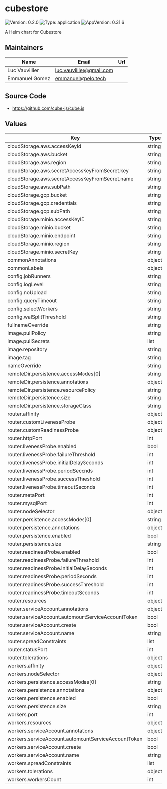 # cubestore

![Version: 0.2.0](https://img.shields.io/badge/Version-0.2.0-informational?style=flat-square) ![Type: application](https://img.shields.io/badge/Type-application-informational?style=flat-square) ![AppVersion: 0.31.6](https://img.shields.io/badge/AppVersion-0.31.6-informational?style=flat-square)

A Helm chart for Cubestore

## Maintainers

| Name | Email | Url |
| ---- | ------ | --- |
| Luc Vauvillier | <luc.vauvillier@gmail.com> |  |
| Emmanuel Gomez | <emmanuel@pelo.tech> |  |

## Source Code

* <https://github.com/cube-js/cube.js>

## Values

| Key | Type | Default | Description |
|-----|------|---------|-------------|
| cloudStorage.aws.accessKeyId | string | `nil` |  |
| cloudStorage.aws.bucket | string | `nil` |  |
| cloudStorage.aws.region | string | `nil` |  |
| cloudStorage.aws.secretAccessKeyFromSecret.key | string | `nil` |  |
| cloudStorage.aws.secretAccessKeyFromSecret.name | string | `nil` |  |
| cloudStorage.aws.subPath | string | `nil` |  |
| cloudStorage.gcp.bucket | string | `nil` |  |
| cloudStorage.gcp.credentials | string | `nil` |  |
| cloudStorage.gcp.subPath | string | `nil` |  |
| cloudStorage.minio.accessKeyID | string | `nil` |  |
| cloudStorage.minio.bucket | string | `nil` |  |
| cloudStorage.minio.endpoint | string | `nil` |  |
| cloudStorage.minio.region | string | `nil` |  |
| cloudStorage.minio.secretKey | string | `nil` |  |
| commonAnnotations | object | `{}` |  |
| commonLabels | object | `{}` |  |
| config.jobRunners | string | `nil` |  |
| config.logLevel | string | `"error"` |  |
| config.noUpload | string | `nil` |  |
| config.queryTimeout | string | `nil` |  |
| config.selectWorkers | string | `nil` |  |
| config.walSplitThreshold | string | `nil` |  |
| fullnameOverride | string | `""` |  |
| image.pullPolicy | string | `"IfNotPresent"` |  |
| image.pullSecrets | list | `[]` |  |
| image.repository | string | `"cubejs/cubestore"` |  |
| image.tag | string | `nil` |  |
| nameOverride | string | `""` |  |
| remoteDir.persistence.accessModes[0] | string | `"ReadWriteOnce"` |  |
| remoteDir.persistence.annotations | object | `{}` |  |
| remoteDir.persistence.resourcePolicy | string | `"keep"` |  |
| remoteDir.persistence.size | string | `"10Gi"` |  |
| remoteDir.persistence.storageClass | string | `nil` |  |
| router.affinity | object | `{}` |  |
| router.customLivenessProbe | object | `{}` |  |
| router.customReadinessProbe | object | `{}` |  |
| router.httpPort | int | `3030` |  |
| router.livenessProbe.enabled | bool | `true` |  |
| router.livenessProbe.failureThreshold | int | `3` |  |
| router.livenessProbe.initialDelaySeconds | int | `10` |  |
| router.livenessProbe.periodSeconds | int | `30` |  |
| router.livenessProbe.successThreshold | int | `1` |  |
| router.livenessProbe.timeoutSeconds | int | `3` |  |
| router.metaPort | int | `9999` |  |
| router.mysqlPort | int | `3306` |  |
| router.nodeSelector | object | `{}` |  |
| router.persistence.accessModes[0] | string | `"ReadWriteOnce"` |  |
| router.persistence.annotations | object | `{}` |  |
| router.persistence.enabled | bool | `false` |  |
| router.persistence.size | string | `"10Gi"` |  |
| router.readinessProbe.enabled | bool | `true` |  |
| router.readinessProbe.failureThreshold | int | `3` |  |
| router.readinessProbe.initialDelaySeconds | int | `10` |  |
| router.readinessProbe.periodSeconds | int | `30` |  |
| router.readinessProbe.successThreshold | int | `1` |  |
| router.readinessProbe.timeoutSeconds | int | `3` |  |
| router.resources | object | `{}` |  |
| router.serviceAccount.annotations | object | `{}` |  |
| router.serviceAccount.automountServiceAccountToken | bool | `true` |  |
| router.serviceAccount.create | bool | `false` |  |
| router.serviceAccount.name | string | `""` |  |
| router.spreadConstraints | list | `[]` |  |
| router.statusPort | int | `3031` |  |
| router.tolerations | object | `{}` |  |
| workers.affinity | object | `{}` |  |
| workers.nodeSelector | object | `{}` |  |
| workers.persistence.accessModes[0] | string | `"ReadWriteOnce"` |  |
| workers.persistence.annotations | object | `{}` |  |
| workers.persistence.enabled | bool | `false` |  |
| workers.persistence.size | string | `"10Gi"` |  |
| workers.port | int | `9001` |  |
| workers.resources | object | `{}` |  |
| workers.serviceAccount.annotations | object | `{}` |  |
| workers.serviceAccount.automountServiceAccountToken | bool | `true` |  |
| workers.serviceAccount.create | bool | `false` |  |
| workers.serviceAccount.name | string | `""` |  |
| workers.spreadConstraints | list | `[]` |  |
| workers.tolerations | object | `{}` |  |
| workers.workersCount | int | `1` |  |

